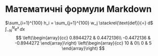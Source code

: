 # Математичні формули Markdown
$\sum_{i=1}^{100} h_i = \sum_{j=1}^{100} w_j \stackrel{\text{def}}{=} d$
$\int_{-N}^{N} e^x\, dx$
$$
\left(\begin{array}{cc} 
0.8944272 & 0.4472136\\
-0.4472136 & -0.8944272
\end{array}\right)
\left(\begin{array}{cc} 
10 & 0\\ 
0 & 5
\end{array}\right)
$$ 


